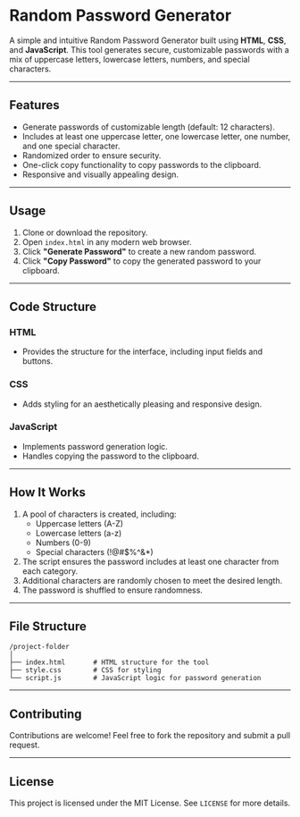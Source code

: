 # Random Password Generator

A simple and intuitive Random Password Generator built using **HTML**, **CSS**, and **JavaScript**. This tool generates secure, customizable passwords with a mix of uppercase letters, lowercase letters, numbers, and special characters.

---

## Features

- Generate passwords of customizable length (default: 12 characters).
- Includes at least one uppercase letter, one lowercase letter, one number, and one special character.
- Randomized order to ensure security.
- One-click copy functionality to copy passwords to the clipboard.
- Responsive and visually appealing design.

---

## Usage

1. Clone or download the repository.
2. Open `index.html` in any modern web browser.
3. Click **"Generate Password"** to create a new random password.
4. Click **"Copy Password"** to copy the generated password to your clipboard.

---

## Code Structure

### **HTML**

- Provides the structure for the interface, including input fields and buttons.

### **CSS**

- Adds styling for an aesthetically pleasing and responsive design.

### **JavaScript**

- Implements password generation logic.
- Handles copying the password to the clipboard.

---

## How It Works

1. A pool of characters is created, including:
   - Uppercase letters (A-Z)
   - Lowercase letters (a-z)
   - Numbers (0-9)
   - Special characters (!@#$%^&\*)
2. The script ensures the password includes at least one character from each category.
3. Additional characters are randomly chosen to meet the desired length.
4. The password is shuffled to ensure randomness.

---

## File Structure

```
/project-folder
│
├── index.html       # HTML structure for the tool
├── style.css        # CSS for styling
└── script.js        # JavaScript logic for password generation
```

---

## Contributing

Contributions are welcome! Feel free to fork the repository and submit a pull request.

---

## License

This project is licensed under the MIT License. See `LICENSE` for more details.
